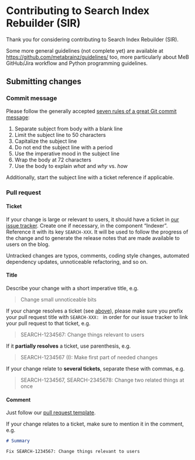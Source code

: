 # Contributing to Search Index Rebuilder (SIR)

Thank you for considering contributing to Search Index Rebuilder (SIR).

Some more general guidelines (not complete yet) are available at
<https://github.com/metabrainz/guidelines/> too, more particularly
about MeB GitHub/Jira workflow and Python programming guidelines.

## Submitting changes

### Commit message

Please follow the generally accepted [seven rules of a great Git
commit message](https://chris.beams.io/posts/git-commit/#seven-rules):

1. Separate subject from body with a blank line
2. Limit the subject line to 50 characters
3. Capitalize the subject line
4. Do not end the subject line with a period
5. Use the imperative mood in the subject line
6. Wrap the body at 72 characters
7. Use the body to explain _what_ and _why_ vs. _how_

Additionally, start the subject line with a ticket reference if applicable.

### Pull request

#### Ticket

If your change is large or relevant to users, it should have a ticket
in [our issue tracker](https://tickets.metabrainz.org/browse/SEARCH).
Create one if necessary, in the component “Indexer”.
Reference it with its key `SEARCH-XXX`.
It will be used to follow the progress of the change and to generate
the release notes that are made available to users on the blog.

Untracked changes are typos, comments, coding style changes, automated
dependency updates, unnoticeable refactoring, and so on.

#### Title

Describe your change with a short imperative title, e.g.

> Change small unnoticeable bits

If your change resolves a ticket (see [above](#ticket)), please make sure you
prefix your pull request title with `SEARCH-XXX: ` in order for our issue
tracker to link your pull request to that ticket, e.g.

> SEARCH-1234567: Change things relevant to users

If it **partially resolves** a ticket, use parenthesis, e.g.

> SEARCH-1234567 (I): Make first part of needed changes

If your change relate to **several tickets**, separate these with commas, e.g.

> SEARCH-1234567, SEARCH-2345678: Change two related things at once

#### Comment

Just follow our [pull request template](.github/PULL_REQUEST_TEMPLATE.md).

If your change relates to a ticket, make sure to mention it in the comment, e.g.

```Markdown
# Summary

Fix SEARCH-1234567: Change things relevant to users
```
